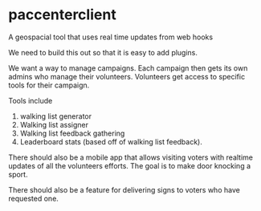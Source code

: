 # paccenterclient
A geospacial tool that uses real time updates from web hooks


We need to build this out so that it is easy to add plugins.

We want a way to manage campaigns. Each campaign then gets its own admins who manage their volunteers. Volunteers get access to specific tools for their campaign.

Tools include

1. walking list generator
2. Walking list assigner
3. Walking list feedback gathering
4. Leaderboard stats (based off of walking list feedback).

There should also be a mobile app that allows visiting voters with realtime updates of all the volunteers efforts. The goal is to make door knocking a sport. 

There should also be a feature for delivering signs to voters who have requested one. 
